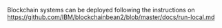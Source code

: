 Blockchain systems can be deployed following the instructions on https://github.com/IBM/blockchainbean2/blob/master/docs/run-local.md
